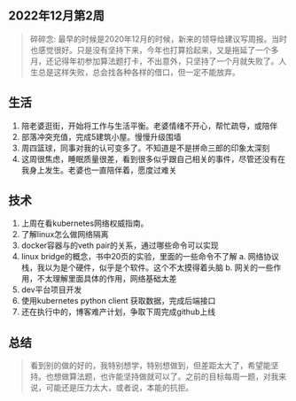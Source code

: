 ## 2022年12月第2周

> 碎碎念: 最早的时候是2020年12月的时候，新来的领导给建议写周报。当时也感觉很好。只是没有坚持下来，今年也打算拾起来，又是拖延了一个多月，还记得年初参加算法题打卡，不出意外，只坚持了一个月就失败了。人生总是这样失败，总会找各种各样的借口，但一定不能放弃。

## 生活
1. 陪老婆逛街，开始将工作与生活平衡。老婆情绪不开心，帮忙疏导，或陪伴
2. 部落冲突充值，完成5建筑小屋。慢慢升级围墙
3. 周四篮球，同事对我的认可变多了。不知道是不是拼命三郎的印象太深刻
4. 这周很焦虑，睡眠质量很差，看到很多似乎跟自己相关的事件，尽管还没有在我身上发生。老婆也一直陪伴着，愿度过难关

## 技术
1. 上周在看kubernetes网络权威指南。
  1. 了解linux怎么做网络隔离
  2. docker容器与的veth pair的关系，通过哪些命令可以实现
  3. linux bridge的概念，书中20页的实验，里面的一些命令不了解
    a. 网络协议栈，我以为是个硬件，似乎是个软件。这个不太摸得着头脑
    b. 网关的一些作用，不太理解里面具体的作用，网络基础太差
2. dev平台项目开发
  1. 使用kubernetes python client 获取数据，完成后端接口
3. 还在执行中的，博客难产计划，争取下周完成github上线

## 总结
> 看到别的做的好的，我特别想学，特别想做到，但差距太大了，希望能坚持。也想做算法题，也许能坚持做就可以了。之前的目标每周一题，对我来说，可能还是压力太大，或者说，本能的抗拒。